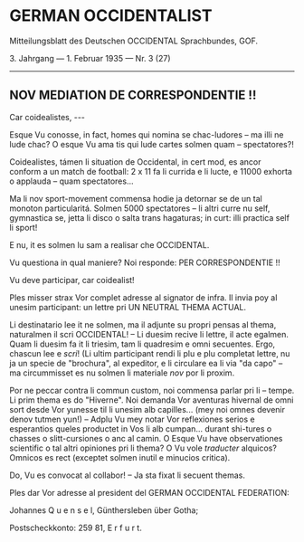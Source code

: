 # GERMAN OCCIDENTALIST

Mitteilungsblatt des Deutschen OCCIDENTAL Sprachbundes, GOF.

3\. Jahrgang — 1. Februar 1935 — Nr. 3 (27)

---

## NOV MEDIATION DE CORRESPONDENTIE !!

Car coidealistes, ---

Esque Vu conosse, in fact, homes qui nomina se chac-ludores – ma illi ne lude chac? O esque Vu ama tis qui lude cartes solmen quam – spectatores?!

Coidealistes, támen li situation de Occidental, in cert mod, es ancor conform a un match de football: 2 x 11 fa li currida e li lucte, e 11000 exhorta o applauda – quam spectatores...

Ma li nov sport-movement commensa hodie ja detornar se de un tal monoton particularitá. Solmen 5000 spectatores – li altri curre nu self, gymnastica se, jetta li disco o salta trans hagaturas; in curt: illi practica self li sport!

E nu, it es solmen lu sam a realisar che OCCIDENTAL.

Vu questiona in qual maniere? Noi responde: PER CORRESPONDENTIE !!

Vu deve participar, car coidealist!

Ples misser strax Vor complet adresse al signator de infra. Il invia poy al unesim participant: un lettre pri UN NEUTRAL THEMA ACTUAL.

Li destinatario lee it ne solmen, ma il adjunte su propri pensas al thema, naturalmen il scri OCCIDENTAL! – Li duesim recive li lettre, il acte egalmen. Quam li duesim fa it li triesim, tam li quadresim e omni secuentes. Ergo, chascun lee e *scri*! (Li ultim participant rendi li plu e plu completat lettre, nu ja un specie de "brochura", al expeditor, e li circulare ea li via "da capo" – ma circummisset es nu solmen li materiale *nov* por li proxim.

Por ne peccar contra li commun custom, noi commensa parlar pri li – tempe. Li prim thema es do "Hiverne". Noi demanda Vor aventuras hivernal de omni sort desde Vor yunesse til li unesim alb capilles... (mey noi omnes devenir denov tutmen yun!) – Adplu Vu mey notar Vor reflexiones serios e esperantios queles productet in Vos li alb cumpan... durant shi-tures o chasses o slitt-cursiones o anc al camin. O Esque Vu have observationes scientific o tal altri opiniones pri li thema? O Vu vole *traducter* alquicos? Omnicos es rect (exceptet solmen inutil e minucios critica).

Do, Vu es convocat al collabor! – Ja sta fixat li secuent themas.

Ples dar Vor adresse al president del GERMAN OCCIDENTAL FEDERATION:

Johannes Q u e n s e l, Günthersleben über Gotha;

Postscheckkonto: 259 81, E r f u r t.
